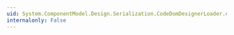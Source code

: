```yaml
---
uid: System.ComponentModel.Design.Serialization.CodeDomDesignerLoader.#ctor
internalonly: False
---
```

